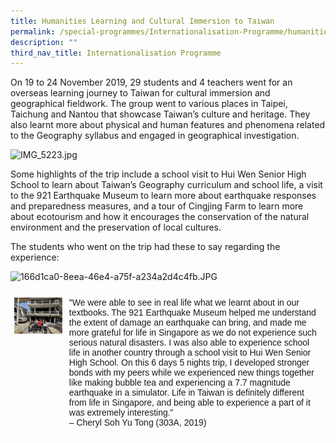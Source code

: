 ```yaml
---
title: Humanities Learning and Cultural Immersion to Taiwan
permalink: /special-programmes/Internationalisation-Programme/humanities-learning-and-cultural-immersion
description: ""
third_nav_title: Internationalisation Programme
---
```

On 19 to 24 November 2019, 29 students and 4 teachers went for an overseas learning journey to Taiwan for cultural immersion and geographical fieldwork. The group went to various places in Taipei, Taichung and Nantou that showcase Taiwan’s culture and heritage. They also learnt more about physical and human features and phenomena related to the Geography syllabus and engaged in geographical investigation. 

  

![IMG_5223.jpg](https://www-bpghs-moe-edu-sg-admin.cwp.sg/qql/slot/u148/BPGHS%202020/Special%20Programmes/Humanities%20OLJ%20Taiwan/IMG_5223.jpg)  

  
  

Some highlights of the trip include a school visit to Hui Wen Senior High School to learn about Taiwan’s Geography curriculum and school life, a visit to the 921 Earthquake Museum to learn more about earthquake responses and preparedness measures, and a tour of Cingjing Farm to learn more about ecotourism and how it encourages the conservation of the natural environment and the preservation of local cultures.  

The students who went on the trip had these to say regarding the experience:


![166d1ca0-8eea-46e4-a75f-a234a2d4c4fb.JPG](https://www-bpghs-moe-edu-sg-admin.cwp.sg/qql/slot/u148/BPGHS%202020/Special%20Programmes/Humanities%20OLJ%20Taiwan/166d1ca0-8eea-46e4-a75f-a234a2d4c4fb.JPG)


<table style="border-collapse:collapse;border-spacing:0" class="tg"><thead><tr><td style="border-color:white;border-style:solid;border-width:1px;font-family:Arial, sans-serif;font-size:14px;overflow:hidden;padding:10px 5px;text-align:left;vertical-align:top;word-break:normal"><img src="/images/taiwan%203-min.jpeg" 
     style="width:100%"></td><td style="border-color:white;border-style:solid;border-width:1px;font-family:Arial, sans-serif;font-size:14px;overflow:hidden;padding:10px 5px;text-align:left;vertical-align:top;word-break:normal">"We were able to see in real life what we learnt about in our textbooks. The 921 Earthquake Museum helped me understand the extent of damage an earthquake can bring, and made me more grateful for life in Singapore as we do not experience such serious natural disasters. I was also able to experience school life in another country through a school visit to Hui Wen Senior High School. On this 6 days 5 nights trip, I developed stronger bonds with my peers while we experienced new things together like making bubble tea and experiencing a 7.7 magnitude earthquake in a simulator. Life in Taiwan is definitely different from life in Singapore, and being able to experience a part of it was extremely interesting.”<br><span style="font-weight:400;font-style:normal">– Cheryl Soh Yu Tong (303A, 2019)</span><br></td></tr></thead></table>